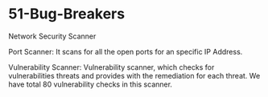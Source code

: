 # 51-Bug-Breakers
Network Security Scanner

Port Scanner:
  It scans for all the open ports for an specific IP Address.

Vulnerability Scanner:
  Vulnerability scanner, which checks for vulnerabilities threats and provides with the remediation for each threat.
  We have total 80 vulnerability checks in this scanner.
